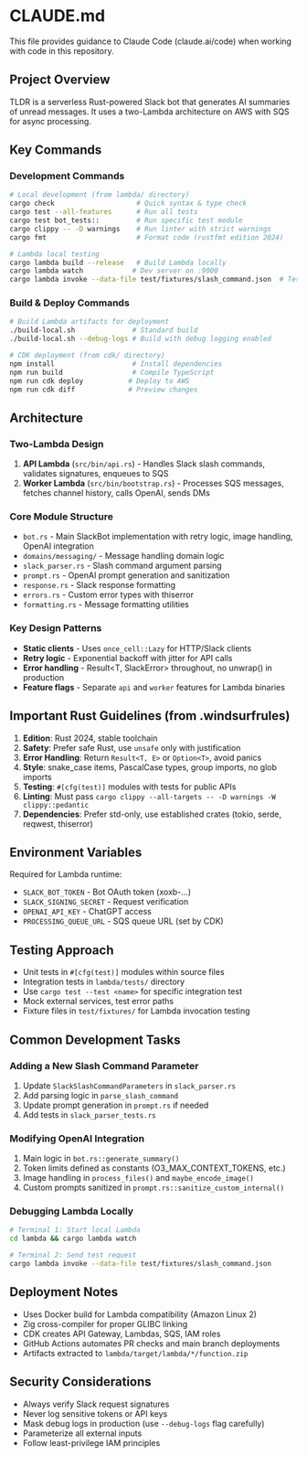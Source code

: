 # CLAUDE.md

This file provides guidance to Claude Code (claude.ai/code) when working with code in this repository.

## Project Overview

TLDR is a serverless Rust-powered Slack bot that generates AI summaries of unread messages. It uses a two-Lambda architecture on AWS with SQS for async processing.

## Key Commands

### Development Commands
```bash
# Local development (from lambda/ directory)
cargo check                    # Quick syntax & type check
cargo test --all-features      # Run all tests
cargo test bot_tests::         # Run specific test module
cargo clippy -- -D warnings    # Run linter with strict warnings
cargo fmt                      # Format code (rustfmt edition 2024)

# Lambda local testing
cargo lambda build --release   # Build Lambda locally
cargo lambda watch            # Dev server on :9000
cargo lambda invoke --data-file test/fixtures/slash_command.json  # Test with fixture
```

### Build & Deploy Commands
```bash
# Build Lambda artifacts for deployment
./build-local.sh              # Standard build
./build-local.sh --debug-logs # Build with debug logging enabled

# CDK deployment (from cdk/ directory)
npm install                   # Install dependencies
npm run build                 # Compile TypeScript
npm run cdk deploy           # Deploy to AWS
npm run cdk diff             # Preview changes
```

## Architecture

### Two-Lambda Design
1. **API Lambda** (`src/bin/api.rs`) - Handles Slack slash commands, validates signatures, enqueues to SQS
2. **Worker Lambda** (`src/bin/bootstrap.rs`) - Processes SQS messages, fetches channel history, calls OpenAI, sends DMs

### Core Module Structure
- `bot.rs` - Main SlackBot implementation with retry logic, image handling, OpenAI integration
- `domains/messaging/` - Message handling domain logic
- `slack_parser.rs` - Slash command argument parsing
- `prompt.rs` - OpenAI prompt generation and sanitization
- `response.rs` - Slack response formatting
- `errors.rs` - Custom error types with thiserror
- `formatting.rs` - Message formatting utilities

### Key Design Patterns
- **Static clients** - Uses `once_cell::Lazy` for HTTP/Slack clients
- **Retry logic** - Exponential backoff with jitter for API calls
- **Error handling** - Result<T, SlackError> throughout, no unwrap() in production
- **Feature flags** - Separate `api` and `worker` features for Lambda binaries

## Important Rust Guidelines (from .windsurfrules)

1. **Edition**: Rust 2024, stable toolchain
2. **Safety**: Prefer safe Rust, use `unsafe` only with justification
3. **Error Handling**: Return `Result<T, E>` or `Option<T>`, avoid panics
4. **Style**: snake_case items, PascalCase types, group imports, no glob imports
5. **Testing**: `#[cfg(test)]` modules with tests for public APIs
6. **Linting**: Must pass `cargo clippy --all-targets -- -D warnings -W clippy::pedantic`
7. **Dependencies**: Prefer std-only, use established crates (tokio, serde, reqwest, thiserror)

## Environment Variables

Required for Lambda runtime:
- `SLACK_BOT_TOKEN` - Bot OAuth token (xoxb-...)
- `SLACK_SIGNING_SECRET` - Request verification
- `OPENAI_API_KEY` - ChatGPT access
- `PROCESSING_QUEUE_URL` - SQS queue URL (set by CDK)

## Testing Approach

- Unit tests in `#[cfg(test)]` modules within source files
- Integration tests in `lambda/tests/` directory
- Use `cargo test --test <name>` for specific integration test
- Mock external services, test error paths
- Fixture files in `test/fixtures/` for Lambda invocation testing

## Common Development Tasks

### Adding a New Slash Command Parameter
1. Update `SlackSlashCommandParameters` in `slack_parser.rs`
2. Add parsing logic in `parse_slash_command`
3. Update prompt generation in `prompt.rs` if needed
4. Add tests in `slack_parser_tests.rs`

### Modifying OpenAI Integration
1. Main logic in `bot.rs::generate_summary()`
2. Token limits defined as constants (O3_MAX_CONTEXT_TOKENS, etc.)
3. Image handling in `process_files()` and `maybe_encode_image()`
4. Custom prompts sanitized in `prompt.rs::sanitize_custom_internal()`

### Debugging Lambda Locally
```bash
# Terminal 1: Start local Lambda
cd lambda && cargo lambda watch

# Terminal 2: Send test request
cargo lambda invoke --data-file test/fixtures/slash_command.json
```

## Deployment Notes

- Uses Docker build for Lambda compatibility (Amazon Linux 2)
- Zig cross-compiler for proper GLIBC linking
- CDK creates API Gateway, Lambdas, SQS, IAM roles
- GitHub Actions automates PR checks and main branch deployments
- Artifacts extracted to `lambda/target/lambda/*/function.zip`

## Security Considerations

- Always verify Slack request signatures
- Never log sensitive tokens or API keys
- Mask debug logs in production (use `--debug-logs` flag carefully)
- Parameterize all external inputs
- Follow least-privilege IAM principles